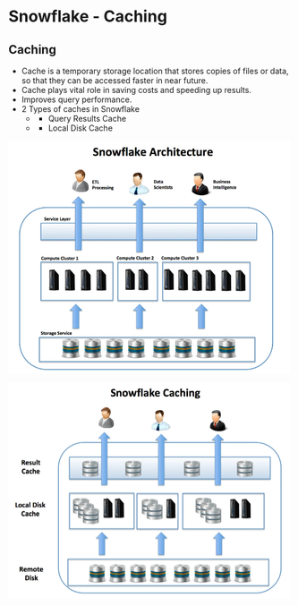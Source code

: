 # Snowflake - Caching

## Caching
* Cache is a temporary storage location that stores copies of files or
data, so that they can be accessed faster in near future.
* Cache plays vital role in saving costs and speeding up results.
* Improves query performance.
* 2 Types of caches in Snowflake 
     * * Query Results Cache 
      
     * * Local Disk Cache

![Snowflake architecture](/images/flow.jpg)

![Snowflake Caching](/images/caching.jpg)
